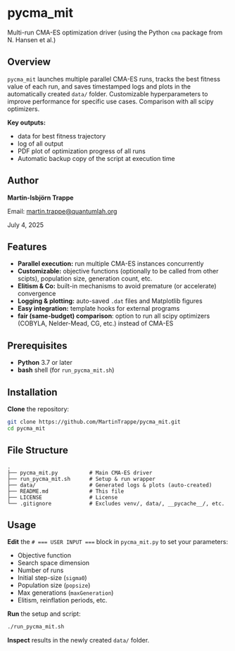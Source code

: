 # pycma_mit

Multi-run CMA-ES optimization driver (using the Python `cma` package from N. Hansen et al.)

## Overview

`pycma_mit` launches multiple parallel CMA-ES runs, tracks the best fitness value of each run, and saves timestamped logs and plots in the automatically created `data/` folder. Customizable hyperparameters to improve performance for specific use cases. Comparison with all scipy optimizers.

**Key outputs:**

- data for best fitness trajectory
- log of all output
- PDF plot of optimization progress of all runs
- Automatic backup copy of the script at execution time

## Author

**Martin-Isbjörn Trappe**

Email: martin.trappe@quantumlah.org

July 4, 2025

## Features

- **Parallel execution:** run multiple CMA-ES instances concurrently
- **Customizable:** objective functions (optionally to be called from other scipts), population size, generation count, etc.
- **Elitism & Co:** built-in mechanisms to avoid premature (or accelerate) convergence
- **Logging & plotting:** auto-saved `.dat` files and Matplotlib figures
- **Easy integration:** template hooks for external programs
- **fair (same-budget) comparison**: option to run all scipy optimizers (COBYLA, Nelder-Mead, CG, etc.) instead of CMA-ES

## Prerequisites

- **Python** 3.7 or later
- **bash** shell (for `run_pycma_mit.sh`)

## Installation

**Clone** the repository:
   ```bash
   git clone https://github.com/MartinTrappe/pycma_mit.git
   cd pycma_mit
   ```

## File Structure

```
.
├── pycma_mit.py          # Main CMA-ES driver
├── run_pycma_mit.sh      # Setup & run wrapper
├── data/                 # Generated logs & plots (auto-created)
├── README.md             # This file
├── LICENSE               # License
└── .gitignore            # Excludes venv/, data/, __pycache__/, etc.
```

## Usage

**Edit** the `# === USER INPUT ===` block in `pycma_mit.py` to set your parameters:
   - Objective function
   - Search space dimension
   - Number of runs
   - Initial step-size (`sigma0`)
   - Population size (`popsize`)
   - Max generations (`maxGeneration`)
   - Elitism, reinflation periods, etc.

**Run** the setup and script:
   ```bash
   ./run_pycma_mit.sh
   ```

**Inspect** results in the newly created `data/` folder.

